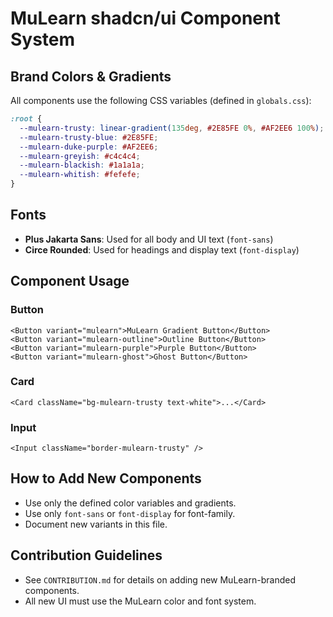 # MuLearn shadcn/ui Component System

## Brand Colors & Gradients

All components use the following CSS variables (defined in `globals.css`):

```css
:root {
  --mulearn-trusty: linear-gradient(135deg, #2E85FE 0%, #AF2EE6 100%);
  --mulearn-trusty-blue: #2E85FE;
  --mulearn-duke-purple: #AF2EE6;
  --mulearn-greyish: #c4c4c4;
  --mulearn-blackish: #1a1a1a;
  --mulearn-whitish: #fefefe;
}
```

## Fonts
- **Plus Jakarta Sans**: Used for all body and UI text (`font-sans`)
- **Circe Rounded**: Used for headings and display text (`font-display`)

## Component Usage

### Button
```tsx
<Button variant="mulearn">MuLearn Gradient Button</Button>
<Button variant="mulearn-outline">Outline Button</Button>
<Button variant="mulearn-purple">Purple Button</Button>
<Button variant="mulearn-ghost">Ghost Button</Button>
```

### Card
```tsx
<Card className="bg-mulearn-trusty text-white">...</Card>
```

### Input
```tsx
<Input className="border-mulearn-trusty" />
```

## How to Add New Components
- Use only the defined color variables and gradients.
- Use only `font-sans` or `font-display` for font-family.
- Document new variants in this file.

## Contribution Guidelines
- See `CONTRIBUTION.md` for details on adding new MuLearn-branded components.
- All new UI must use the MuLearn color and font system.
